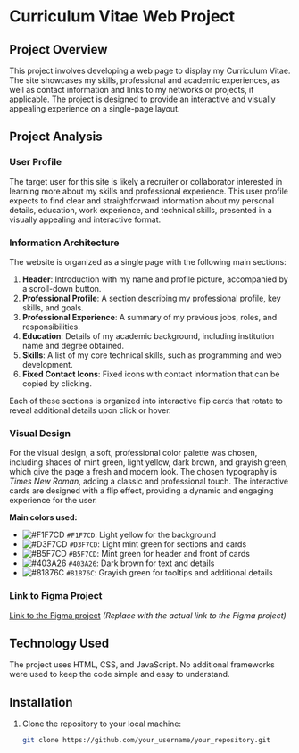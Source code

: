 # Curriculum Vitae Web Project

## Project Overview
This project involves developing a web page to display my Curriculum Vitae. The site showcases my skills, professional and academic experiences, as well as contact information and links to my networks or projects, if applicable. The project is designed to provide an interactive and visually appealing experience on a single-page layout.

## Project Analysis

### User Profile
The target user for this site is likely a recruiter or collaborator interested in learning more about my skills and professional experience. This user profile expects to find clear and straightforward information about my personal details, education, work experience, and technical skills, presented in a visually appealing and interactive format.

### Information Architecture
The website is organized as a single page with the following main sections:
1. **Header**: Introduction with my name and profile picture, accompanied by a scroll-down button.
2. **Professional Profile**: A section describing my professional profile, key skills, and goals.
3. **Professional Experience**: A summary of my previous jobs, roles, and responsibilities.
4. **Education**: Details of my academic background, including institution name and degree obtained.
5. **Skills**: A list of my core technical skills, such as programming and web development.
6. **Fixed Contact Icons**: Fixed icons with contact information that can be copied by clicking.

Each of these sections is organized into interactive flip cards that rotate to reveal additional details upon click or hover.

### Visual Design
For the visual design, a soft, professional color palette was chosen, including shades of mint green, light yellow, dark brown, and grayish green, which give the page a fresh and modern look. The chosen typography is *Times New Roman*, adding a classic and professional touch. The interactive cards are designed with a flip effect, providing a dynamic and engaging experience for the user.

**Main colors used:**

- ![#F1F7CD](https://via.placeholder.co/15/F1F7CD/000000?text=+) `#F1F7CD`: Light yellow for the background
- ![#D3F7CD](https://via.placeholder.co/15/D3F7CD/000000?text=+) `#D3F7CD`: Light mint green for sections and cards
- ![#B5F7CD](https://via.placeholder.co/15/B5F7CD/000000?text=+) `#B5F7CD`: Mint green for header and front of cards
- ![#403A26](https://via.placeholder.co/15/403A26/000000?text=+) `#403A26`: Dark brown for text and details
- ![#81876C](https://via.placeholder.co/15/81876C/000000?text=+) `#81876C`: Grayish green for tooltips and additional details

### Link to Figma Project
[Link to the Figma project](#) *(Replace with the actual link to the Figma project)*

## Technology Used
The project uses HTML, CSS, and JavaScript. No additional frameworks were used to keep the code simple and easy to understand.

## Installation
1. Clone the repository to your local machine:
   ```bash
   git clone https://github.com/your_username/your_repository.git
